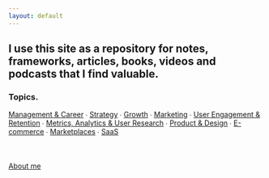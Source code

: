 ```yaml
---
layout: default
---
```


## I use this site as a repository for notes, frameworks, articles, books, videos and podcasts that I find valuable.

### Topics.

[Management & Career](https://leveragepoints.github.io/management/) ∙ [Strategy](https://leveragepoints.github.io/strategy/) ∙ [Growth](https://leveragepoints.github.io/growth/) ∙ [Marketing](https://leveragepoints.github.io/marketing/) ∙ [User Engagement & Retention](https://leveragepoints.github.io/retention/) ∙ [Metrics, Analytics & User Research](https://leveragepoints.github.io/analytics) ∙ [Product & Design](https://leveragepoints.github.io/product/) ∙ [E-commerce](https://leveragepoints.github.io/ecommerce/) ∙ [Marketplaces](https://leveragepoints.github.io/marketplaces/) ∙ [SaaS](https://leveragepoints.github.io/saas/)
<br />
<br />
<br />
<br />
[About me](https://leveragepoints.github.io/about/)